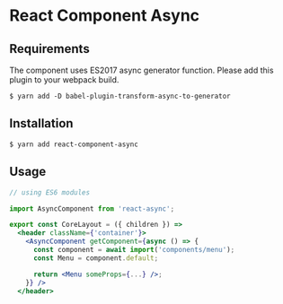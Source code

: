# React Component Async

## Requirements
The component uses ES2017 async generator function. Please add this plugin to your webpack build.

```  
$ yarn add -D babel-plugin-transform-async-to-generator
```

## Installation

```  
$ yarn add react-component-async
```

## Usage

```jsx
// using ES6 modules

import AsyncComponent from 'react-async';

export const CoreLayout = ({ children }) =>
  <header className={'container'}>
    <AsyncComponent getComponent={async () => {
      const component = await import('components/menu');
      const Menu = component.default;

      return <Menu someProps={...} />;
    }} />
  </header>
```